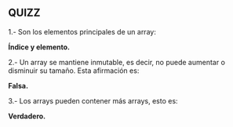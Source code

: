 ## QUIZZ

1.- Son los elementos principales de un array:

**Índice y elemento.**

2.- Un array se mantiene inmutable, es decir, no puede aumentar o disminuir su tamaño. Esta afirmación es:

**Falsa.**

3.- Los arrays pueden contener más arrays, esto es:

**Verdadero.**



